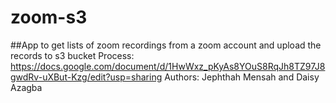 # zoom-s3
##App to get lists of zoom recordings from a zoom account and upload the records to s3 bucket
Process: https://docs.google.com/document/d/1HwWxz_pKyAs8YOuS8RqJh8TZ97J8gwdRv-uXBut-Kzg/edit?usp=sharing
Authors: Jephthah Mensah and Daisy Azagba
